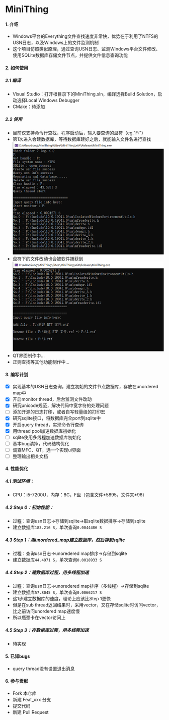 # MiniThing

#### 1. 介绍
- Windows平台的Everything文件查找速度非常快，优势在于利用了NTFS的USN日志，以及Windows上的文件监测机制
- 这个项目仿照类似原理，通过查询USN日志、监测Windows平台文件修改、使用SQLite数据库存储文件节点，并提供文件信息查询功能

#### 2. 如何使用
##### 2.1 编译
- Visual Studio：打开根目录下的MiniThing.sln，编译选择Build Solution，启动选择Local Windows Debugger
- CMake：待添加
##### 2.2 使用
- 目前仅支持命令行查找，程序启动后，输入要查询的盘符（eg."F:"）
- 第1次进入会建数据库，等待数据库建好之后，就能输入文件名进行查找
![](./Docs/Pictures/Use0.png)
- 盘符下的文件改动也会被软件捕获到
![](./Docs/Pictures/Use1.png)
- QT界面制作中...
- 正则查找等其他功能制作中...

#### 3. 编写计划
- [x] 实现基本的USN日志查询，建立初始的文件节点数据库，存放在unordered map中
- [x] 开启monitor thread，后台监测文件改动
- [x] 研究unicode规范，解决代码中宽字符的处理问题
- [ ] 添加开源的日志打印，或者自写轻量级的打印宏
- [x] 研究sqlite接口，将数据库完全port到sqlite中
- [x] 开启query thread，实现命令行查询
- [x] 用thread pool加速数据库初始化
- [ ] sqlite使用多线程加速数据库初始化
- [ ] 基本bug清掉，代码结构优化
- [ ] 调查MFC、QT，选一个实现ui界面
- [ ] 整理输出相关文档

#### 4. 性能优化
##### 4.1 测试环境：
- CPU：i5-7200U，内存：8G，F盘（包含文件\*5895，文件夹\*96）
##### 4.2 **Step 0**：初始性能：
- 过程：查询usn日志->存储到sqlite->取sqlite数据排序->存储到sqlite
- 建立数据库`183.216 S`，单次查询`0.0044486 S`
##### 4.3 **Step 1**：用unordered_map建立数据库，然后存到sqlite
- 过程：查询usn日志->unoredered map排序->存储到sqlite
- 建立数据库`44.4971 S`，单次查询`0.0018933 S`
##### 4.4 **Step 2**：建数据库过程，用多线程加速
- 过程：查询usn日志->unoredered map排序（多线程）->存储到sqlite
- 建立数据库`57.8045 S`，单次查询`0.0066217 S`
- 这1步建立数据库的速度，理论上应该比Step 1更快
- 但是在sub thread返回结果时，采用vector，又在存储sqlite时访问vector，比之前访问unordered map速度慢
- 所以瓶颈卡在vector访问上
##### 4.5 **Step 3**：存数据库过程，用多线程加速
- 待实现

#### 5. 已知bugs
- query thread没有设置退出消息

#### 6. 参与贡献
- Fork 本仓库
- 新建 Feat_xxx 分支
- 提交代码
- 新建 Pull Request
